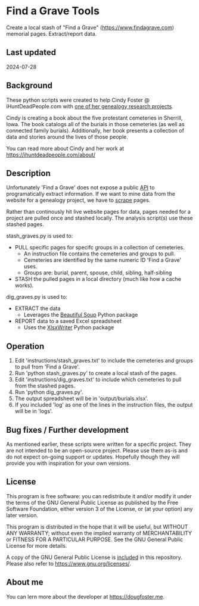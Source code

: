 # Find a Grave Tools
Create a local stash of "Find a Grave" (https://www.findagrave.com) memorial pages.
Extract/report data.
## Last updated
2024-07-28

## Background
These python scripts were created to help Cindy Foster @ iHuntDeadPeople.com with [one of her genealogy research projects](https://ihuntdeadpeople.com/let-us-help-with-your-genealogy-research/).

Cindy is creating a book about the five protestant cemeteries in Sherrill, Iowa. The book catalogs all of the burials in those cemeteries (as well as connected family burials). Additionally, her book presents a collection of data and stories around the lives of those people.

You can read more about Cindy and her work at https://ihuntdeadpeople.com/about/

## Description
Unfortunately 'Find a Grave' does not expose a public [API](https://en.wikipedia.org/wiki/API) to programatically extract information. If we want to mine data from the website for a genealogy project, we have to [scrape](https://en.wikipedia.org/wiki/Web_scraping) pages.

Rather than continously hit live website pages for data, pages needed for a project are pulled once and stashed locally. The analysis script(s) use these stashed pages.

stash_graves.py is used to:
- PULL specific pages for specifc groups in a collection of cemeteries.
	- An instruction file contains the cemeteries and groups to pull.
	- Cemeteries are identified by the same numeric ID 'Find a Grave' uses. 
	- Groups are: burial, parent, spouse, child, sibling, half-sibling
- STASH the pulled pages in a local directory (much like how a cache works).

dig_graves.py is used to:
- EXTRACT the data
	- Leverages the [Beautiful Soup](https://pypi.org/project/beautifulsoup4/) Python package
- REPORT data to a saved Excel spreadsheet
	- Uses the [XlsxWriter](https://pypi.org/project/XlsxWriter/) Python package

## Operation
1. Edit 'instructions/stash_graves.txt' to include the cemeteries and groups to pull from 'Find a Grave'.
2. Run 'python stash_graves.py' to create a local stash of the pages.
3. Edit 'instructions/dig_graves.txt' to include which cemeteries to pull from the stashed pages.
4. Run 'python dig_graves.py'.
5. The output spreadsheet will be in 'output/burials.xlsx'.
6. If you included 'log' as one of the lines in the instruction files, the output will be in 'logs'.

## Bug fixes / Further development
As mentioned earlier, these scripts were written for a specific project. They are not intended to be an open-source project. Please use them as-is and do not expect on-going support or updates. Hopefully though they will provide you with inspiration for your own versions.
## License
This program is free software: you can redistribute it and/or modify it under the terms of the GNU General Public License as published by the Free Software Foundation, either version 3 of the License, or (at your option) any later version.

This program is distributed in the hope that it will be useful, but WITHOUT ANY WARRANTY; without even the implied warranty of MERCHANTABILITY or FITNESS FOR A PARTICULAR PURPOSE. See the GNU General Public License for more details.

A copy of the GNU General Public License is [included](LICENSE.txt) in this repository. Please also refer to https://www.gnu.org/licenses/.
## About me
You can lern more about the developer at https://dougfoster.me.
